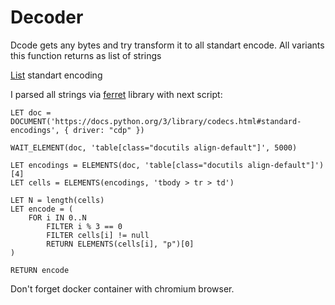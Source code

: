 # Decoder

Dcode gets any bytes and try transform it to all standart encode. All variants this function returns as list of strings

[List](https://docs.python.org/3/library/codecs.html#standard-encodings) standart encoding

I parsed all strings via [ferret](https://github.com/MontFerret/ferret) library with next script:

    LET doc = DOCUMENT('https://docs.python.org/3/library/codecs.html#standard-encodings', { driver: "cdp" })

    WAIT_ELEMENT(doc, 'table[class="docutils align-default"]', 5000)

    LET encodings = ELEMENTS(doc, 'table[class="docutils align-default"]')[4]
    LET cells = ELEMENTS(encodings, 'tbody > tr > td')

    LET N = length(cells)
    LET encode = (
        FOR i IN 0..N
            FILTER i % 3 == 0
            FILTER cells[i] != null
            RETURN ELEMENTS(cells[i], "p")[0]
    )

    RETURN encode
    
Don't forget docker container with chromium browser.
